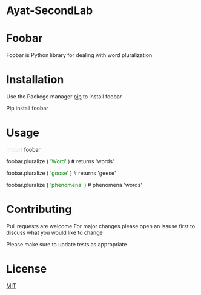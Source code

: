 # Ayat-SecondLab
# Foobar
Foobar is Python library for dealing with word pluralization
# Installation
Use the Packege manager [pip](https://github.com/ayabakry/Ayat-SecondLab/tree/dev) to install foobar

Pip install foobar
# Usage
<span style="color: pink "> import </span> foobar

foobar.pluralize (<span style="color: green "> 'Word' </span> )  # returns 'words'

foobar.pluralize (<span style="color: green "> 'goose' </span> ) # returns 'geese'

foobar.pluralize (<span style="color: green "> 'phenomena' </span> ) # phenomena 'words'

# Contributing
Pull requests are welcome.For major changes.please open an issuse first to discuss what you would like to change

Please make sure to update tests as appropriate
# License
[MIT](https://github.com/ayabakry/Ayat-SecondLab/tree/dev)
